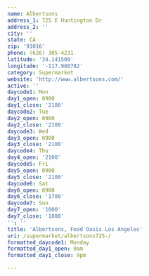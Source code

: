 ```yaml
---
name: Albertsons
address_1: 725 E Huntington Dr
address_2: ''
city: ''
state: CA
zip: '91016'
phone: (626) 305-4231
latitude: '34.141509'
longitude: '-117.988782'
category: Supermarket
website: 'http://www.albertsons.com/'
active: ''
daycode1: Mon
day1_open: 0900
day1_close: '2100'
daycode2: Tue
day2_open: 0900
day2_close: '2100'
daycode3: Wed
day3_open: 0900
day3_close: '2100'
daycode4: Thu
day4_open: '2100'
daycode5: Fri
day5_open: 0900
day5_close: '2100'
daycode6: Sat
day6_open: 0900
day6_close: '1700'
daycode7: Sun
day7_open: '1000'
day7_close: '1800'
'': ''
title: 'Albertsons, Food Oasis Los Angeles'
uri: /supermarket/albertsons725-/
formatted_daycode1: Monday
formatted_day1_open: 9am
formatted_day1_close: 9pm

---
```

